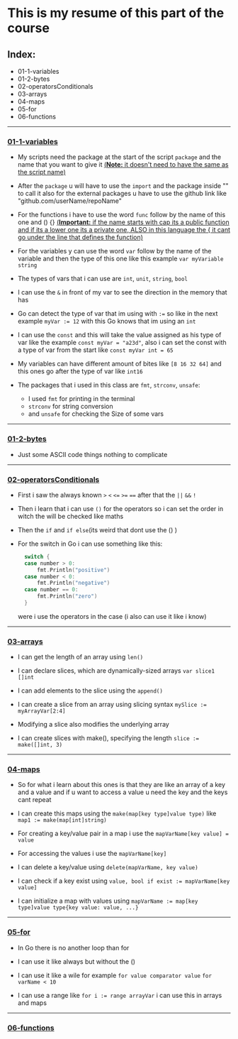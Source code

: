 # This is my resume of this part of the course

## Index:
- 01-1-variables
- 01-2-bytes
- 02-operatorsConditionals
- 03-arrays
- 04-maps
- 05-for
- 06-functions

---

### [01-1-variables](01-1-variables/main.go)

- My scripts need the package at the start of the script
`package` and the name that you want to give it <ins>(**Note:** it doesn't need to have the same as the script name)</ins>

- After the `package` u will have to use the `import` and the package inside "" to call it also for the external packages u have to use the github link like "github.com/userName/repoName" 

- For the functions i have to use the word `func` follow by the name of this one and () {} <ins>(**Important:** if the name starts with cap its a public function and if its a lower one its a private one, ALSO in this language the { it cant go under the line that defines the function)</ins>
  
- For the variables y can use the word `var` follow by the name of the variable and then the type of this one like this example `var myVariable string`

- The types of vars that i can use are `int`, `unit`, `string`, `bool`
  
- I can use the `&` in front of my var to see the direction in the memory that has

- Go can detect the type of var that im using with `:=` so like in the next example `myVar := 12` with this Go knows that im using an `int`

- I can use the `const` and this will take the value assigned as his type of var like the example `const myVar = "a23d"`, also i can set the const with a type of var from the start like `const myVar int = 65` 

- My variables can have different amount of bites like `[8 16 32 64]` and this ones go after the type of var like `int16` 

- The packages that i used in this class are `fmt`, `strconv`, `unsafe`:
  - I used `fmt` for printing in the terminal 
  - `strconv` for string conversion 
  - and `unsafe` for checking the Size of some vars

---

### [01-2-bytes](01-2-bytes/main.go)

- Just some ASCII code things nothing to complicate

---

### [02-operatorsConditionals](02-operatorsConditionals/main.go)

- First i saw the always known `>` `<` `<=` `>=` `==` after that the `||` `&&` `!` 
  
- Then i learn that i can use `()` for the operators so i can set the order in witch the will be checked like maths

- Then the `if` and `if else`(its weird that dont use the () )

- For the switch in Go i can use something like this:
  ```Go
    switch {
	case number > 0:
		fmt.Println("positive")
	case number < 0:
		fmt.Println("negative")
	case number == 0:
		fmt.Println("zero")
	}
  ```
  were i use the operators in the case (i also can use it like i know)

---

### [03-arrays](03-arrays/main.go)

- I can get the length of an array using `len()`
  
- I can declare slices, which are dynamically-sized arrays `var slice1 []int`

- I can add elements to the slice using the `append()`
  
- I can create a slice from an array using slicing syntax `mySlice := myArrayVar[2:4]`
  
- Modifying a slice also modifies the underlying array
  
- I can create slices with make(), specifying the length `slice := make([]int, 3)`

---

### [04-maps](04-maps/main.go)

- So for what i learn about this ones is that they are like an array of a key and a value and if u want to access a value u need the key and the keys cant repeat

- I can create this maps using the `make(map[key type]value type)` like `map1 := make(map[int]string)`

- For creating a key/value pair in a map i use the `mapVarName[key value] = value`

- For accessing the values i use the `mapVarName[key]`

- I can delete a key/value using `delete(mapVarName, key value)`

- I can check if a key exist using `value, bool if exist := mapVarName[key value]`

- I can initialize a map with values using `mapVarName := map[key type]value type{key value: value, ...}`

---

### [05-for](05-for/main.go)

- In Go there is no another loop than for

- I can use it like always but without the ()

- I can use it like a wile for example `for value comparator value` `for varName < 10`

- I can use a range like `for i := range arrayVar` i can use this in arrays and maps

---

### [06-functions](06-functions/main.go)

